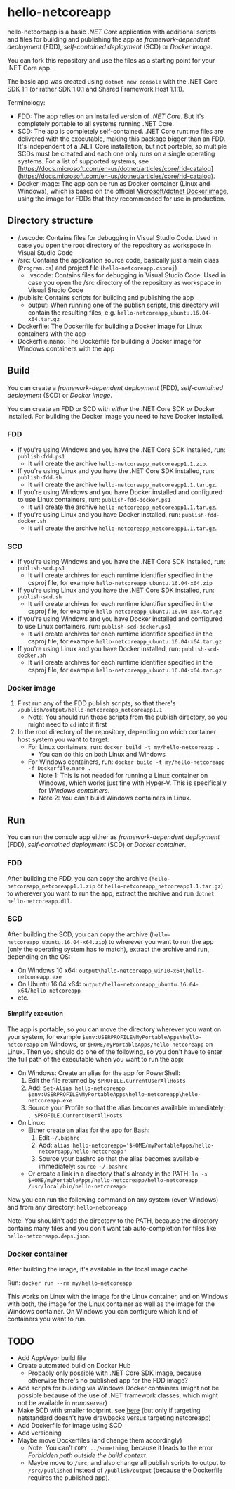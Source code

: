 hello-netcoreapp
================

hello-netcoreapp is a basic *.NET Core* application with additional scripts and files for building and publishing the app as *framework-dependent deployment* (FDD), *self-contained deployment* (SCD) or *Docker image*.

You can fork this repository and use the files as a starting point for your .NET Core app.

The basic app was created using `dotnet new console` with the .NET Core SDK 1.1 (or rather SDK 1.0.1 and Shared Framework Host 1.1.1).

Terminology:

- FDD: The app relies on an installed version of *.NET Core*. But it's completely portable to all systems running .NET Core.
- SCD: The app is completely self-contained. .NET Core runtime files are delivered with the executable, making this package bigger than an FDD. It's independent of a .NET Core installation, but not portable, so multiple SCDs must be created and each one only runs on a single operating systems. For a list of supported systems, see [https://docs.microsoft.com/en-us/dotnet/articles/core/rid-catalog](https://docs.microsoft.com/en-us/dotnet/articles/core/rid-catalog).
- Docker image: The app can be run as Docker container (Linux and Windows), which is based on the official [Microsoft/dotnet Docker image](https://hub.docker.com/r/microsoft/dotnet/), using the image for FDDs that they recommended for use in production.

Directory structure
-------------------

- /.vscode: Contains files for debugging in Visual Studio Code. Used in case you open the root directory of the repository as workspace in Visual Studio Code
- /src: Contains the application source code, basically just a main class (`Program.cs`) and project file (`hello-netcoreapp.csproj`)
    - .vscode: Contains files for debugging in Visual Studio Code. Used in case you open the /src directory of the repository as workspace in Visual Studio Code
- /publish: Contains scripts for building and publishing the app
    - output: When running one of the publish scripts, this directory will contain the resulting files, e.g. `hello-netcoreapp_ubuntu.16.04-x64.tar.gz`
- Dockerfile: The Dockerfile for building a Docker image for Linux containers with the app
- Dockerfile.nano: The Dockerfile for building a Docker image for Windows containers with the app

Build
-----

You can create a *framework-dependent deployment* (FDD), *self-contained deployment* (SCD) or *Docker image*.

You can create an FDD or SCD with *either* the .NET Core SDK *or* Docker installed. For building the Docker image you need to have Docker installed.

### FDD

- If you're using Windows and you have the .NET Core SDK installed, run: `publish-fdd.ps1`
    - It will create the archive `hello-netcoreapp_netcoreapp1.1.zip`.
- If you're using Linux and you have the .NET Core SDK installed, run: `publish-fdd.sh`
    - It will create the archive `hello-netcoreapp_netcoreapp1.1.tar.gz`.
- If you're using Windows and you have Docker installed and configured to use Linux containers, run: `publish-fdd-docker.ps1`
    - It will create the archive `hello-netcoreapp_netcoreapp1.1.tar.gz`.
- If you're using Linux and you have Docker installed, run: `publish-fdd-docker.sh`
    - It will create the archive `hello-netcoreapp_netcoreapp1.1.tar.gz`.

### SCD

- If you're using Windows and you have the .NET Core SDK installed, run: `publish-scd.ps1`
    - It will create archives for each runtime identifier specified in the csproj file, for example `hello-netcoreapp_ubuntu.16.04-x64.zip`
- If you're using Linux and you have the .NET Core SDK installed, run: `publish-scd.sh`
    - It will create archives for each runtime identifier specified in the csproj file, for example `hello-netcoreapp_ubuntu.16.04-x64.tar.gz`
- If you're using Windows and you have Docker installed and configured to use Linux containers, run: `publish-scd-docker.ps1`
    - It will create archives for each runtime identifier specified in the csproj file, for example `hello-netcoreapp_ubuntu.16.04-x64.tar.gz`
- If you're using Linux and you have Docker installed, run: `publish-scd-docker.sh`
    - It will create archives for each runtime identifier specified in the csproj file, for example `hello-netcoreapp_ubuntu.16.04-x64.tar.gz`

### Docker image

1. First run any of the FDD publish scripts, so that there's `/publish/output/hello-netcoreapp_netcoreapp1.1`
    - Note: You should run those scripts from the publish directory, so you might need to `cd` into it first
2. In the root directory of the repository, depending on which container host system you want to target:
    - For Linux containers, run: `docker build -t my/hello-netcoreapp .`
        - You can do this on both Linux and Windows
    - For Windows containers, run: `docker build -t my/hello-netcoreapp -f Dockerfile.nano .`
        - Note 1: This is not needed for running a Linux container on Windows, which works just fine with Hyper-V. This is specifically for *Windows containers*.
        - Note 2: You can't build Windows containers in Linux.

Run
---

You can run the console app either as *framework-dependent deployment* (FDD), *self-contained deployment* (SCD) or *Docker container*.

### FDD

After building the FDD, you can copy the archive (`hello-netcoreapp_netcoreapp1.1.zip` or `hello-netcoreapp_netcoreapp1.1.tar.gz`) to wherever you want to run the app, extract the archive and run `dotnet hello-netcoreapp.dll`.

### SCD

After building the SCD, you can copy the archive (`hello-netcoreapp_ubuntu.16.04-x64.zip`) to wherever you want to run the app (only the operating system has to match), extract the archive and run, depending on the OS:

- On Windows 10 x64: `output\hello-netcoreapp_win10-x64\hello-netcoreapp.exe`
- On Ubuntu 16.04 x64: `output/hello-netcoreapp_ubuntu.16.04-x64/hello-netcoreapp`
- etc.

#### Simplify execution

The app is portable, so you can move the directory wherever you want on your system, for example `$env:USERPROFILE\MyPortableApps\hello-netcoreapp` on Windows, or `$HOME/myPortableApps/hello-netcoreapp` on Linux. Then you should do one of the following, so you don't have to enter the full path of the executable when you want to run the app:

- On Windows: Create an alias for the app for PowerShell:
    1. Edit the file returned by `$PROFILE.CurrentUserAllHosts`
    1. Add: `Set-Alias hello-netcoreapp $env:USERPROFILE\MyPortableApps\hello-netcoreapp\hello-netcoreapp.exe`
    1. Source your Profile so that the alias becomes available immediately: `. $PROFILE.CurrentUserAllHosts`
- On Linux:
    - Either create an alias for the app for Bash:
        1. Edit `~/.bashrc`
        1. Add: `alias hello-netcoreapp='$HOME/myPortableApps/hello-netcoreapp/hello-netcoreapp'`
        1. Source your bashrc so that the alias becomes available immediately: `source ~/.bashrc`
    - Or create a link in a directory that's already in the PATH: `ln -s $HOME/myPortableApps/hello-netcoreapp/hello-netcoreapp /usr/local/bin/hello-netcoreapp`

Now you can run the following command on any system (even Windows) and from any directory: `hello-netcoreapp`

Note: You shouldn't add the directory to the PATH, because the directory contains many files and you don't want tab auto-completion for files like `hello-netcoreapp.deps.json`.

### Docker container

After building the image, it's available in the local image cache.

Run: `docker run --rm my/hello-netcoreapp`

This works on Linux with the image for the Linux container, and on Windows with both, the image for the Linux container as well as the image for the Windows container. On Windows you can configure which kind of containers you want to run.

TODO
----

- Add AppVeyor build file
- Create automated build on Docker Hub
    - Probably only possible with .NET Core SDK image, because otherwise there's no published app for the FDD image?
- Add scripts for building via Windows Docker containers (might not be possible because of the use of .NET framework classes, which might not be available in *nanoserver*)
- Make SCD with smaller footprint, see [here](https://docs.microsoft.com/en-us/dotnet/articles/core/deploying/deploy-with-cli#small-footprint-self-contained-deployment) (but only if targeting netstandard doesn't have drawbacks versus targeting netcoreapp)
- Add Dockerfile for image using SCD
- Add versioning
- Maybe move Dockerfiles (and change them accordingly)
    - Note: You can't `COPY ../something`, because it leads to the error *Forbidden path outside the build context*.
    - Maybe move to `/src`, and also change all publish scripts to output to `/src/published` instead of `/publish/output` (because the Dockerfile requires the published app).
